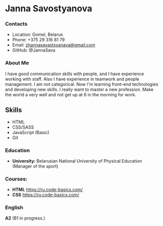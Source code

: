 # Janna Savostyanova

### Contacts  
* Location: Gomel, Belarus
* Phone: +375 29 316 81 79
* Email: zhannasavastsyanava@gmail.com
* GitHub: @JannaSava

### About Me
I have good communication skills with people,  and I have experience working with staff.  Also I have experience in teamwork and people management.  I am not categorical. Now I'm learning front-end technologies  and developing new skills. I really want to master a new profession. Make the world a very well and not get up at 6 in the morning for work.

## Skills
* HTML
* CSS/SASS
* JavaScript (Basic)
* Git

### Education
* **University:** Belarusian National University of Physical Education (Manager of the sport)

### Courses:
 * **HTML** https://ru.code-basics.com/
 * **CSS** https://ru.code-basics.com/
 
### English
**A2** (B1 in progress.)






